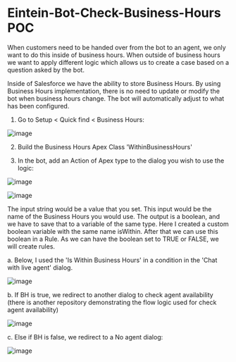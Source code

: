 # Eintein-Bot-Check-Business-Hours POC
When customers need to be handed over from the bot to an agent, we only want to do this
inside of business hours. When outside of business hours we want to apply different logic which
allows us to create a case based on a question asked by the bot.

Inside of Salesforce we have the ability to store Business Hours. 
By using Business Hours implementation, there is no need to update or modify the bot when business hours change.
The bot will automatically adjust to what has been configured.

1. Go to Setup < Quick find < Business Hours:

![image](https://user-images.githubusercontent.com/37139091/217378766-7f30b7b0-9f8d-497e-b542-2fbc722f97ae.png)

2. Build the Business Hours Apex Class 'WithinBusinessHours'

3. In the bot, add an Action of Apex type to the dialog you wish to use the logic:

![image](https://user-images.githubusercontent.com/37139091/217380378-1c4acaea-2e0f-4840-b5fb-b499af9b0a8f.png)


![image](https://user-images.githubusercontent.com/37139091/217380415-181a4129-c216-45c9-ad99-fcbdecddb0a8.png)


The input string would be a value that you set. This input would be the name of the Business
Hours you would use.
The output is a boolean, and we have to save that to a variable of the same type. Here I created
a custom boolean variable with the same name isWithin.
After that we can use this boolean in a Rule. As we can have the boolean set to TRUE or
FALSE, we will create rules. 

a. Below, I used the 'Is Within Business Hours' in a condition in the 'Chat with live agent' dialog.

![image](https://user-images.githubusercontent.com/37139091/217397309-14060ddc-0e70-425f-8c03-584fb3537257.png)

b. If BH is true, we redirect to another dialog to check agent availability (there is another repository demonstrating the flow logic used for check agent availability)

![image](https://user-images.githubusercontent.com/37139091/217397525-347f1e6b-0330-4c40-b04e-01ea7f49e190.png)

c. Else if BH is false, we redirect to a No agent dialog:

![image](https://user-images.githubusercontent.com/37139091/217397593-a9e77ff7-0e75-4a81-a90f-73e265114e7d.png)



